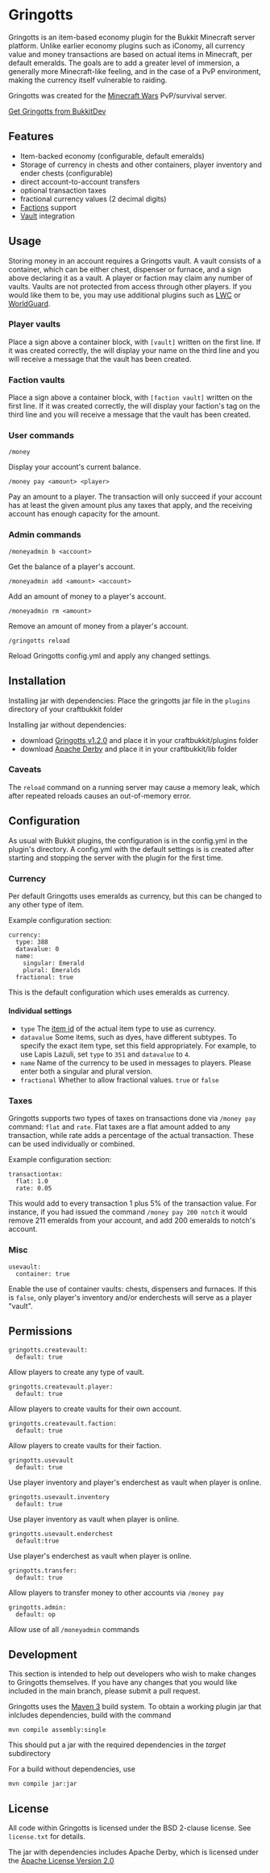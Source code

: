 Gringotts
=========

Gringotts is an item-based economy plugin for the Bukkit Minecraft server platform. Unlike earlier economy plugins such as iConomy, all currency value and money transactions are based on actual items in Minecraft, per default emeralds. The goals are to add a greater level of immersion, a generally more Minecraft-like feeling, and in the case of a PvP environment, making the currency itself vulnerable to raiding.

Gringotts was created for the [Minecraft Wars](http://www.minecraft-wars.com/) PvP/survival server.

[Get Gringotts from BukkitDev](http://dev.bukkit.org/server-mods/gringotts/)

Features
--------
* Item-backed economy (configurable, default emeralds)
* Storage of currency in chests and other containers, player inventory and ender chests (configurable)
* direct account-to-account transfers
* optional transaction taxes
* fractional currency values (2 decimal digits)
* [Factions](http://dev.bukkit.org/server-mods/factions/) support
* [Vault](http://dev.bukkit.org/server-mods/vault/) integration

Usage
-----
Storing money in an account requires a Gringotts vault. A vault consists of a container, which can be either chest, dispenser or furnace, and a sign above declaring it as a vault. A player or faction may claim any number of vaults. Vaults are not protected from access through other players. If you would like them to be, you may use additional plugins such as [LWC](http://dev.bukkit.org/server-mods/lwc/) or [WorldGuard](http://dev.bukkit.org/server-mods/worldguard/).

### Player vaults ###
Place a sign above a container block, with `[vault]` written on the first line. If it was created correctly, the will display your name on the third line and you will receive a message that the vault has been created.

### Faction vaults ###
Place a sign above a container block, with `[faction vault]` written on the first line. If it was created correctly, the will display your faction's tag on the third line and you will receive a message that the vault has been created.

### User commands ###
    /money
Display your account's current balance.

    /money pay <amount> <player>
Pay an amount to a player. The transaction will only succeed if your account has at least the given amount plus any taxes that apply, and the receiving account has enough capacity for the amount.

### Admin commands ###
    /moneyadmin b <account>
Get the balance of a player's account.

    /moneyadmin add <amount> <account>
Add an amount of money to a player's account.

    /moneyadmin rm <amount>
Remove an amount of money from a player's account.

    /gringotts reload
Reload Gringotts config.yml and apply any changed settings.

Installation
------------
Installing jar with dependencies: Place the gringotts jar file in the `plugins` directory of your craftbukkit folder

Installing jar without dependencies: 

* download [Gringotts v1.2.0](http://dev.bukkit.org/media/files/635/745/Gringotts-1.2.0.jar) and place it in your craftbukkit/plugins folder
* download [Apache Derby](http://repo1.maven.org/maven2/org/apache/derby/derby/10.9.1.0/derby-10.9.1.0.jar) and place it in your craftbukkit/lib folder

### Caveats ###
The `reload` command on a running server may cause a memory leak, which after repeated reloads causes an out-of-memory error.

Configuration
-------------
As usual with Bukkit plugins, the configuration is in the config.yml in the plugin's directory. A config.yml with the default settings is is created after starting and stopping the server with the plugin for the first time.

### Currency ###
Per default Gringotts uses emeralds as currency, but this can be changed to any other type of item.

Example configuration section:

    currency:
      type: 388
      datavalue: 0
      name:
        singular: Emerald
        plural: Emeralds
      fractional: true

This is the default configuration which uses emeralds as currency.

#### Individual settings

* `type` The [item id](http://www.minecraftwiki.net/wiki/Data_values#Item_IDs) of the actual item type to use as currency.
* `datavalue` Some items, such as dyes, have different subtypes. To specify the exact item type, set this field appropriately. For example, to use Lapis Lazuli, set `type` to `351` and `datavalue` to `4`.
* `name` Name of the currency to be used in messages to players. Please enter both a singular and plural version.
* `fractional` Whether to allow fractional values. `true` or `false`

### Taxes ###

Gringotts supports two types of taxes on transactions done via `/money pay` command: `flat` and `rate`. Flat taxes are a flat amount added to any transaction, while rate adds a percentage of the actual transaction. These can be used individually or combined.

Example configuration section:

    transactiontax:
      flat: 1.0
      rate: 0.05

This would add to every transaction 1 plus 5% of the transaction value. For instance, if you had issued the command `/money pay 200 notch` it would remove 211 emeralds from your account, and add 200 emeralds to notch's account.

### Misc ###

    usevault:
      container: true

Enable the use of container vaults: chests, dispensers and furnaces. If this is `false`, only player's inventory and/or enderchests will serve as a player "vault".


Permissions
-----------

    gringotts.createvault:
      default: true

Allow players to create any type of vault.

    gringotts.createvault.player:
      default: true

Allow players to create vaults for their own account.

    gringotts.createvault.faction:
      default: true

Allow players to create vaults for their faction.

    gringotts.usevault
      default: true

Use player inventory and player's enderchest as vault when player is online.

    gringotts.usevault.inventory
      default: true

Use player inventory as vault when player is online.

    gringotts.usevault.enderchest
      default:true

Use player's enderchest as vault when player is online.

    gringotts.transfer:
      default: true

Allow players to transfer money to other accounts via `/money pay`

    gringotts.admin:
      default: op

Allow use of all `/moneyadmin` commands


Development
-----------
This section is intended to help out developers who wish to make changes to Gringotts themselves. If you have any changes that you would like included in the main branch, please submit a pull request.

Gringotts uses the [Maven 3](http://maven.apache.org/ref/3.0/) build system. To obtain a working plugin jar that inlcludes dependencies, build with the command

    mvn compile assembly:single
    
This should put a jar with the required dependencies in the _target_ subdirectory

For a build without dependencies, use

    mvn compile jar:jar


License
-------
All code within Gringotts is licensed under the BSD 2-clause license. See `license.txt` for details.

The jar with dependencies includes Apache Derby, which is licensed under the [Apache License Version 2.0](http://www.apache.org/licenses/LICENSE-2.0)
